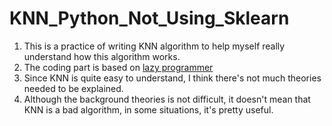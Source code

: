 # KNN_Python_Not_Using_Sklearn
1. This is a practice of writing KNN algorithm to help myself really understand how this algorithm works.
2. The coding part is based on [lazy programmer](https://github.com/lazyprogrammer)
3. Since KNN is quite easy to understand, I think there's not much theories needed to be explained.
4. Although the background theories is not difficult, it doesn't mean that KNN is a bad algorithm, in some situations, it's pretty useful.
